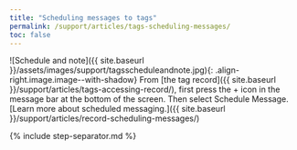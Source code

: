 ```yaml
---
title: "Scheduling messages to tags"
permalink: /support/articles/tags-scheduling-messages/
toc: false
---
```


![Schedule and note]({{ site.baseurl }}/assets/images/support/tagsscheduleandnote.jpg){: .align-right.image.image--with-shadow}  From [the tag record]({{ site.baseurl }}/support/articles/tags-accessing-record/), first press the + icon in the message bar at the bottom of the screen. Then select Schedule Message. [Learn more about scheduled messaging.]({{ site.baseurl }}/support/articles/record-scheduling-messages/)

{% include step-separator.md %}
